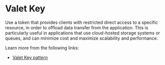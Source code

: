 # Valet Key

Use a token that provides clients with restricted direct access to a specific resource, in order to offload data transfer from the application. This is particularly useful in applications that use cloud-hosted storage systems or queues, and can minimize cost and maximize scalability and performance.

Learn more from the following links:

- [Valet Key pattern](https://learn.microsoft.com/en-us/azure/architecture/patterns/valet-key)
